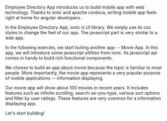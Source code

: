 Employee Directory App introduces us to build mobile app with web technology. Thanks to ionic and apache cordova, writing mobile 
app feels right at home for angular developers. 

In the Employee Directory App, ionic is UI library. We simply use its css styles to change the feel of our app. The javascript part 
is very similar to a web app.

In the following exercies, we start builing another app -- Movie App. In this app, we will introduce some javascript utilities from 
ionic. Its javascript api comes in handy to build rich functional components.

We choose to build an app about movie because the topic is familiar to most people. More importantly, the movie app represents a very 
popular purpose of mobile applications -- information displaying. 

Our movie app will show about 100 movies in recent years. It includes features such as infinite scrolling, search-as-you-type, various 
sort options and filter by user ratings. These features are very common for a information displaying app. 

Let's start building!


